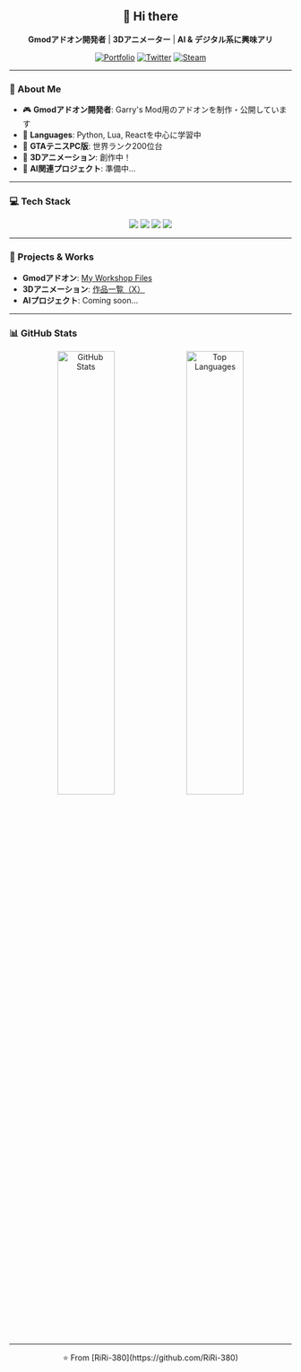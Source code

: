 <div align="center">

## 👋 Hi there

**Gmodアドオン開発者** | **3Dアニメーター** | **AI & デジタル系に興味アリ**

[![Portfolio](https://img.shields.io/badge/Portfolio-000000?style=flat-square&logo=About.me&logoColor=white)](https://riri38o.com)
[![Twitter](https://img.shields.io/badge/X-1DA1F2?style=flat-square&logo=twitter&logoColor=white)](https://x.com/RiRi_Myao51)
[![Steam](https://img.shields.io/badge/Steam-000000?style=flat-square&logo=steam&logoColor=white)](https://steamcommunity.com/id/RiRi-380/)

</div>

---

### 📜 About Me

- 🎮 **Gmodアドオン開発者**: Garry's Mod用のアドオンを制作・公開しています  
- 🐍 **Languages**: Python, Lua, Reactを中心に学習中  
- 🎾 **GTAテニスPC版**: 世界ランク200位台  
- 🎨 **3Dアニメーション**: 創作中！  
- 🤖 **AI関連プロジェクト**: 準備中...  

---

### 💻 Tech Stack

<div align="center">
  <img src="https://img.shields.io/badge/Python-3776AB?style=for-the-badge&logo=python&logoColor=white" />
  <img src="https://img.shields.io/badge/Lua-2C2D72?style=for-the-badge&logo=lua&logoColor=white" />
  <img src="https://img.shields.io/badge/React-61DAFB?style=for-the-badge&logo=react&logoColor=black" />
  <img src="https://img.shields.io/badge/Next.js-000000?style=for-the-badge&logo=next.js&logoColor=white" />
</div>

---

### 🎨 Projects & Works

- **Gmodアドオン**: [My Workshop Files](https://steamcommunity.com/id/RiRi-380/myworkshopfiles/?appid=4000)  
- **3Dアニメーション**: [作品一覧（X）](https://x.com/RiRi_Myao51)  
- **AIプロジェクト**: Coming soon...

---

### 📊 GitHub Stats

<div align="center">
  <img src="https://github-readme-stats.vercel.app/api?username=RiRi-380&show_icons=true&count_private=true&theme=default&hide_border=true" width="45%" alt="GitHub Stats" />
  <img src="https://github-readme-stats.vercel.app/api/top-langs/?username=RiRi-380&layout=compact&theme=default&hide_border=true" width="45%" alt="Top Languages" />
</div>

---

<div align="center">
  ⭐️ From [RiRi-380](https://github.com/RiRi-380)
</div>
